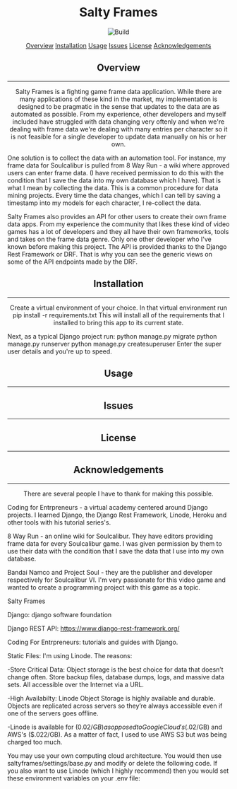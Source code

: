 <h1 align="center">Salty Frames</h1>
<p align="center">
    <img src="https://img.shields.io/github/issues/RayGar7/SaltyFramesAPI" alt="Build">
</p
>
<p align="center">
    <a href="#overview">Overview</a>
    <a href="#installation">Installation</a>
    <a href="#usage">Usage</a>
    <a href="#issues">Issues</a>
    <a href="#license">License</a>
    <a href="#license">Acknowledgements</a>
</p>

<h2 align="center">Overview</h2>
<hr>
<p align="center">
Salty Frames is a fighting game frame data application. While there are many applications of these kind in the market, my implementation is designed to be pragmatic in the sense that
updates to the data are as automated as possible. From my experience, other developers and myself included have struggled with data changing very oftenly and when we're dealing with frame data we're dealing with many entries per character so it is not feasible for a single developer to update data manually on his or her own.

<p>
One solution is to collect the data with an automation tool. For instance, my frame data for Soulcalibur is pulled from 8 Way Run - a wiki where approved users can enter frame data. (I have received permission to do this with the condition that I save the data into my own database which I have). That is what I mean by collecting the data. This is a common procedure for data mining projects. Every time the data changes, which I can tell by saving a timestamp into my models for each character, I re-collect the data.

Salty Frames also provides an API for other users to create their own frame data apps. From my experience the community that likes these kind of video games has a lot of developers and they all have their own frameworks, tools and takes on the frame data genre. Only one other developer who I've known before making this project. The API is provided thanks to the Django Rest Framework or DRF. That is why you can see the generic views on some of the API endpoints made by the DRF.
</p>


<h2 align="center">Installation</h2>
<hr>
<p align="center">
Create a virtual environment of your choice.
In that virtual environment run
<addr>
pip install -r requirements.txt
</addr>
This will install all of the requirements that I installed to bring this app to its current state.

Next, as a typical Django project run:
python manage.py migrate
python manage.py runserver
python manage.py createsuperuser
Enter the super user details and you're up to speed.
</p>



<h2 align="center">Usage</h2>
<hr>
<p align="center">

</p>


<h2 align="center">Issues</h2>
<hr>
<p align="center">

</p>

<h2 align="center">License</h2>
<hr>
<p align="center">

</p>

<h2 align="center">Acknowledgements</h2>
<hr>
<p align="center">
There are several people I have to thank for making this possible.

Coding for Entrpreneurs - a virtual academy centered around Django projects. I learned Django, the Django Rest Framework, Linode, Heroku and other tools with his tutorial series's.


8 Way Run - an online wiki for Soulcalibur. They have editors providing frame data for every Soulcalibur game. I was given permission by them to use their data with the condition that I save the data that I use into my own database.

Bandai Namco and Project Soul - they are the publisher and developer respectively for Soulcalibur VI. I'm very passionate for this video game and wanted to create a programming project with this game as a topic.
</p>

Salty Frames


Django:
django software foundation


Django REST API:
https://www.django-rest-framework.org/


Coding For Entrpreneurs:
tutorials and guides with Django.


Static Files:
I'm using Linode. The reasons:

-Store Critical Data: Object storage is the best choice for data that doesn’t change often. Store backup files, database dumps, logs, and massive data sets. All accessible over the Internet via a URL.

-High Availabilty: Linode Object Storage is highly available and durable. Objects are replicated across servers so they’re always accessible even if one of the servers goes offline.

-Linode is available for ($0.02/GB) as opposed to Google Cloud's ($.02/GB) and AWS's ($.022/GB). As a matter of fact, I used to use AWS S3 but was being charged too much.

You may use your own computing cloud architecture. You would then use saltyframes/settings/base.py and modify or delete the following code. If you also want to use
Linode (which I highly recommend) then you would set these environment variables on your .env file:



